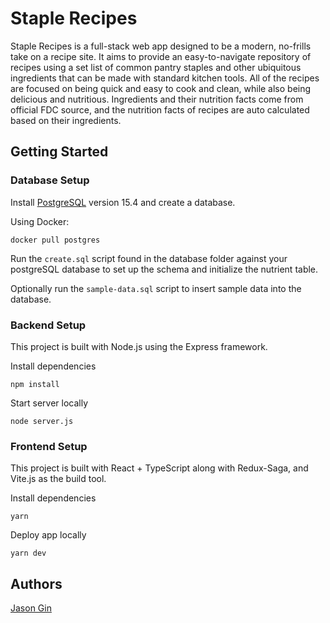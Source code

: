 # Staple Recipes

Staple Recipes is a full-stack web app designed to be a modern, no-frills take on a recipe site. It aims to provide an easy-to-navigate repository of recipes using a set list of common pantry staples and other ubiquitous ingredients that can be made with standard kitchen tools. All of the recipes are focused on being quick and easy to cook and clean, while also being delicious and nutritious. Ingredients and their nutrition facts come from official FDC source, and the nutrition facts of recipes are auto calculated based on their ingredients.

## Getting Started

### Database Setup

Install [PostgreSQL](https://www.postgresql.org/) version 15.4 and create a database.

Using Docker:
```
docker pull postgres
```

Run the `create.sql` script found in the database folder against your postgreSQL database to set up the schema and initialize the nutrient table.

Optionally run the `sample-data.sql` script to insert sample data into the database.

### Backend Setup

This project is built with Node.js using the Express framework. 

Install dependencies

```
npm install
```

Start server locally

```
node server.js
```

### Frontend Setup

This project is built with React + TypeScript along with Redux-Saga, and Vite.js as the build tool.

Install dependencies

```
yarn
```

Deploy app locally

```
yarn dev
```

## Authors

[Jason Gin](https://github.com/GJason88)
